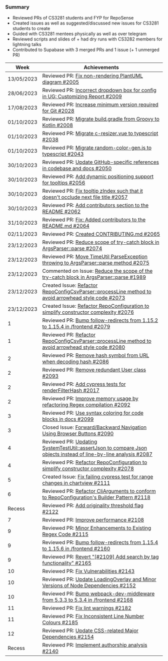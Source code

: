 ### Summary

- Reviewed PRs of CS3281 students and FYP for RepoSense
- Created issues as well as suggested/discussed new issues for CS3281 students to create
- Guided with CS3281 mentees physically as well as over telegram
- Reviewed scripts and slides of + had dry runs with CS3282 members for lightning talks
- Contributed to Supabase with 3 merged PRs and 1 issue (+ 1 unmerged PR)

| Week       | Achievements                                                                                                                                                        |
| ---------- | ------------------------------------------------------------------------------------------------------------------------------------------------------------------- |
| 13/05/2023 | Reviewed PR: [Fix non-rendering PlantUML diagram #2005](https://github.com/reposense/RepoSense/pull/2005)                                                           |
| 28/06/2023 | Reviewed PR: [Incorrect dropdown box for config in UG: Customizing Report #2009](https://github.com/reposense/RepoSense/pull/2009)                                  |
| 17/08/2023 | Reviewed PR: [Increase minimum version required for Git #2028](https://github.com/reposense/RepoSense/pull/2028)                                                    |
| 01/10/2023 | Reviewed PR: [Migrate build.gradle from Groovy to Kotlin #2008](https://github.com/reposense/RepoSense/pull/2008)                                                   |
| 01/10/2023 | Reviewed PR: [Migrate c-resizer.vue to typescript #2038](https://github.com/reposense/RepoSense/pull/2038)                                                          |
| 01/10/2023 | Reviewed PR: [Migrate random-color-gen.js to typescript #2043](https://github.com/reposense/RepoSense/pull/2043)                                                    |
| 30/10/2023 | Reviewed PR: [Update GitHub-specific references in codebase and docs #2050](https://github.com/reposense/RepoSense/pull/2050)                                       |
| 30/10/2023 | Reviewed PR: [Add dynamic positioning support for tooltips #2056](https://github.com/reposense/RepoSense/pull/2056)                                                 |
| 30/10/2023 | Reviewed PR: [Fix tooltip zIndex such that it doesn't occlude next file title #2057](https://github.com/reposense/RepoSense/pull/2057)                              |
| 30/10/2023 | Reviewed PR: [Add contributors section to the README #2062](https://github.com/reposense/RepoSense/pull/2062)                                                       |
| 31/10/2023 | Reviewed PR: [Fix: Added contributors to the README.md #2064](https://github.com/reposense/RepoSense/pull/2064)                                                     |
| 02/11/2023 | Reviewed PR: [Created CONTRIBUTING.md #2065](https://github.com/reposense/RepoSense/pull/2065)                                                                      |
| 23/12/2023 | Reviewed PR: [Reduce scope of try-catch block in ArgsParser::parse #2074](https://github.com/reposense/RepoSense/pull/2074)                                         |
| 23/12/2023 | Reviewed PR: [Move TimeUtil ParseException throwing to ArgsParser::parse method #2075](https://github.com/reposense/RepoSense/pull/2075)                            |
| 23/12/2023 | Commented on Issue: [Reduce the scope of the try-catch block in ArgsParser::parse #1989](https://github.com/reposense/RepoSense/issues/1989)                        |
| 23/12/2023 | Created Issue: [Refactor RepoConfigCsvParser::processLine method to avoid arrowhead style code #2073](https://github.com/reposense/RepoSense/issues/2073)           |
| 23/12/2023 | Created Issue: [Refactor RepoConfiguration to simplify constructor complexity #2076](https://github.com/reposense/RepoSense/issues/2076)                            |
| 1          | Reviewed PR: [Bump follow-redirects from 1.15.2 to 1.15.4 in /frontend #2079](https://github.com/reposense/RepoSense/pull/2079)                                     |
| 1          | Reviewed PR: [Refactor RepoConfigCsvParser::processLine method to avoid arrowhead style code #2080](https://github.com/reposense/RepoSense/pull/2080)               |
| 2          | Reviewed PR: [Remove hash symbol from URL when decoding hash #2086](https://github.com/reposense/RepoSense/pull/2086)                                               |
| 2          | Reviewed PR: [Remove redundant User class #2093](https://github.com/reposense/RepoSense/pull/2093)                                                                  |
| 2          | Reviewed PR: [Add cypress tests for renderFilterHash #2017](https://github.com/reposense/RepoSense/pull/2017)                                                       |
| 2          | Reviewed PR: [Improve memory usage by refactoring Regex compilation #2092](https://github.com/reposense/RepoSense/pull/2092)                                        |
| 3          | Reviewed PR: [Use syntax coloring for code blocks in docs #2099](https://github.com/reposense/RepoSense/pull/2099)                                                  |
| 3          | Closed Issue: [Forward/Backward Navigation Using Browser Buttons #2090](https://github.com/reposense/RepoSense/issues/2090)                                         |
| 4          | Reviewed PR: [Updating SystemTestUtil::assertJson to compare Json objects instead of line-by-line analysis #2087](https://github.com/reposense/RepoSense/pull/2087) |
| 4          | Reviewed PR: [Refactor RepoConfiguration to simplify constructor complexity #2078](https://github.com/reposense/RepoSense/pull/2078)                                |
| 5          | Created Issue: [Fix failing cypress test for range changes in chartview #2111](https://github.com/reposense/RepoSense/issues/2111)                                  |
| 6          | Reviewed PR: [Refactor CliArguments to conform to RepoConfiguration's Builder Pattern #2118](https://github.com/reposense/RepoSense/pull/2118)                      |
| Recess     | Reviewed PR: [Add originality threshold flag #2122](https://github.com/reposense/RepoSense/pull/2122)                                                               |
| 7          | Reviewed PR: [Improve performance #2108](https://github.com/reposense/RepoSense/pull/2108)                                                                          |
| 9          | Reviewed PR: [Minor Enhancements to Existing Regex Code #2115](https://github.com/reposense/RepoSense/pull/2115)                                                    |
| 9          | Reviewed PR: [Bump follow-redirects from 1.15.4 to 1.15.6 in /frontend #2160](https://github.com/reposense/RepoSense/pull/2160)                                     |
| 9          | Reviewed PR: [Revert "[#2109] Add search by tag functionality" #2165](https://github.com/reposense/RepoSense/pull/2165)                                             |
| 10         | Reviewed PR: [Fix Vulnerabilities #2143](https://github.com/reposense/RepoSense/pull/2143)                                                                          |
| 10         | Reviewed PR: [Update LoadingOverlay and Minor Versions of Node Dependencies #2152](https://github.com/reposense/RepoSense/pull/2152)                                |
| 10         | Reviewed PR: [Bump webpack-dev-middleware from 5.3.3 to 5.3.4 in /frontend #2168](https://github.com/reposense/RepoSense/pull/2168)                                 |
| 11         | Reviewed PR: [Fix lint warnings #2182](https://github.com/reposense/RepoSense/pull/2182)                                                                            |
| 11         | Reviewed PR: [Fix Inconsistent Line Number Colours #2185](https://github.com/reposense/RepoSense/pull/2185)                                                         |
| 12         | Reviewed PR: [Update CSS-related Major Dependencies #2154](https://github.com/reposense/RepoSense/pull/2154)                                                        |
| Recess     | Reviewed PR: [Implement authorship analysis #2140](https://github.com/reposense/RepoSense/pull/2140)                                                                |
